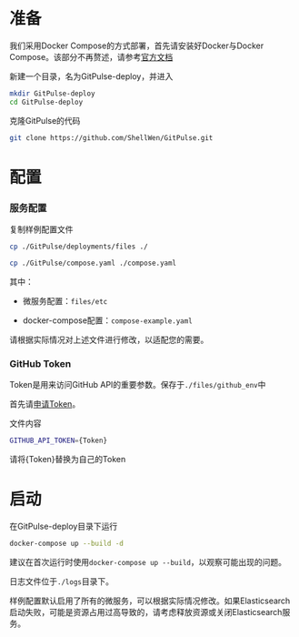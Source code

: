 # 准备

我们采用Docker Compose的方式部署，首先请安装好Docker与Docker Compose。该部分不再赘述，请参考[官方文档](https://docs.docker.com/compose/install/)

新建一个目录，名为GitPulse-deploy，并进入

```bash
mkdir GitPulse-deploy
cd GitPulse-deploy
```

克隆GitPulse的代码

```bash
git clone https://github.com/ShellWen/GitPulse.git
```

# 配置

### 服务配置

复制样例配置文件

```bash
cp ./GitPulse/deployments/files ./

cp ./GitPulse/compose.yaml ./compose.yaml
```

其中：

* 微服务配置：`files/etc`

* docker-compose配置：`compose-example.yaml`



请根据实际情况对上述文件进行修改，以适配您的需要。

### GitHub Token

Token是用来访问GitHub API的重要参数。保存于`./files/github_env`中

首先请[申请Token](https://github.com/settings/tokens)。

文件内容

```bash
GITHUB_API_TOKEN={Token}
```

请将{Token}替换为自己的Token

# 启动

在GitPulse-deploy目录下运行

```bash
docker-compose up --build -d 
```

建议在首次运行时使用`docker-compose up --build`，以观察可能出现的问题。

日志文件位于`./logs`目录下。

样例配置默认启用了所有的微服务，可以根据实际情况修改。如果Elasticsearch启动失败，可能是资源占用过高导致的，请考虑释放资源或关闭Elasticsearch服务。